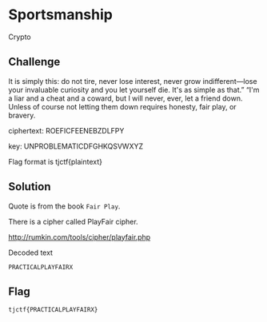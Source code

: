 # Sportsmanship
Crypto

## Challenge 

It is simply this: do not tire, never lose interest, never grow indifferent—lose your invaluable curiosity and you let yourself die. It's as simple as that.” “I'm a liar and a cheat and a coward, but I will never, ever, let a friend down. Unless of course not letting them down requires honesty, fair play, or bravery.

ciphertext: ROEFICFEENEBZDLFPY

key: UNPROBLEMATICDFGHKQSVWXYZ

Flag format is tjctf{plaintext}

## Solution

Quote is from the book `Fair Play`.

There is a cipher called PlayFair cipher.


http://rumkin.com/tools/cipher/playfair.php

Decoded text

	PRACTICALPLAYFAIRX

## Flag

	tjctf{PRACTICALPLAYFAIRX}
